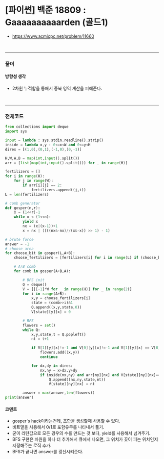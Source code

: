 # **\[파이썬\] 백준 18809 : Gaaaaaaaaaarden (골드1)**
* https://www.acmicpc.net/problem/11660
<br>


---

### **풀이**

#### **방향성 생각**
* 2차원 누적합을 통해서 중복 영역 계산을 피해준다.

<br>

---

### **전체코드**
```python
from collections import deque
import sys

input = lambda : sys.stdin.readline().strip()
inside = lambda x,y : 0<=x<W and 0<=y<H
dires = [(1,0),(0,1),(-1,0),(0,-1)]

H,W,A,B = map(int,input().split())
arr = [list(map(int,input().split())) for _ in range(H)]

fertilizers = []
for i in range(H):
    for j in range(W):
        if arr[i][j] == 2:
            fertilizers.append((j,i))
L = len(fertilizers)

# comb generator
def gosper(n,r):
    x = (1<<r)-1
    while x < (1<<n):
        yield x
        nx = (x|(x-1))+1
        x = nx | ((((nx&-nx)//(x&-x)) >> 1) - 1)

# brute force
answer = -1
# choose area
for choose_bit in gosper(L,A+B):
    choose_fertilizers = [fertilizers[i] for i in range(L) if (choose_bit>>i)&1]

    # A/B comb
    for comb in gosper(A+B,A):

        # BFS init
        Q = deque()
        V = [[[-1]*W for _ in range(H)] for _ in range(2)]
        for i in range(A+B):
            x,y = choose_fertilizers[i]
            state = (comb>>i)&1
            Q.append((x,y,state,0))
            V[state][y][x] = 0

        # BFS
        flowers = set()
        while Q:
            x,y,state,t = Q.popleft()
            nt = t+1

            if V[1][y][x]!=-1 and V[0][y][x]!=-1 and V[1][y][x] == V[0][y][x]:
                flowers.add((x,y))
                continue

            for dx,dy in dires:
                nx,ny = x+dx,y+dy
                if inside(nx,ny) and arr[ny][nx] and V[state][ny][nx]==-1:
                    Q.append((nx,ny,state,nt))
                    V[state][ny][nx] = nt

        answer = max(answer,len(flowers))
print(answer)
```

#### **코멘트**

* gosper's hack이라는건데, 조합을 생성할때 사용할 수 있다.
* 비트열을 사용해서 0/1로 포함유무를 나타내서 풀기.
* 굳이 리턴값으로 모든 경우의 수를 만드는 것 보다, yield를 사용해서 넘겨주기.
* BFS 구현은 차원을 하나 더 추가해서 큐에서 나오면, 그 위치가 꽃이 피는 위치인지 지정해주는 로직 추가.
* BFS가 끝나면 answer를 갱신시켜준다.